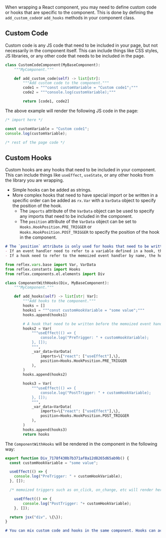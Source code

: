 
When wrapping a React component, you may need to define custom code or hooks that are specific to the component. This is done by defining the `add_custom_code`or `add_hooks` methods in your component class.

## Custom Code

Custom code is any JS code that need to be included in your page, but not necessarily in the component itself. This can include things like CSS styles, JS libraries, or any other code that needs to be included in the page.

```python
class CustomCodeComponent(MyBaseComponent):
    """MyComponent."""

    def add_custom_code(self) -> list[str]:
        """Add custom code to the component."""
        code1 = """const customVariable = "Custom code1";"""
        code2 = """console.log(customVariable);"""

        return [code1, code2]
```

The above example will render the following JS code in the page:

```javascript
/* import here */

const customVariable = "Custom code1";
console.log(customVariable);

/* rest of the page code */
```

## Custom Hooks
Custom hooks are any hooks that need to be included in your component. This can include things like `useEffect`, `useState`, or any other hooks from the library you are wrapping.

- Simple hooks can be added as strings.
- More complex hooks that need to have special import or be written in a specific order can be added as `rx.Var` with a `VarData` object to specify the position of the hook.
    - The `imports` attribute of the `VarData` object can be used to specify any imports that need to be included in the component.
    - The `position` attribute of the `VarData` object can be set to `Hooks.HookPosition.PRE_TRIGGER` or `Hooks.HookPosition.POST_TRIGGER` to specify the position of the hook in the component.

```md alert info
# The `position` attribute is only used for hooks that need to be written in a specific order. 
- If an event handler need to refer to a variable defined in a hook, the hook should be written before the event handler.
- If a hook need to refer to the memoized event handler by name, the hook should be written after the event handler.
```

```python
from reflex.vars.base import Var, VarData
from reflex.constants import Hooks
from reflex.components.el.elements import Div

class ComponentWithHooks(Div, MyBaseComponent):
    """MyComponent."""

    def add_hooks(self) -> list[str| Var]:
        """Add hooks to the component."""
        hooks = []
        hooks1 = """const customHookVariable = "some value";"""
        hooks.append(hooks1)

        # A hook that need to be written before the memoized event handlers.
        hooks2 = Var(
            """useEffect(() => {
                console.log("PreTrigger: " + customHookVariable);
            }, []);
            """,
            _var_data=VarData(
                imports=\{"react": ["useEffect"],\},
                position=Hooks.HookPosition.PRE_TRIGGER
            ),
        )
        hooks.append(hooks2)

        hooks3 = Var(
            """useEffect(() => {
                console.log("PostTrigger: " + customHookVariable);
            }, []);
            """,
            _var_data=VarData(
                imports=\{"react": ["useEffect"],\},
                position=Hooks.HookPosition.POST_TRIGGER
            ),
        )
        hooks.append(hooks3)
        return hooks
```

The `ComponentWithHooks` will be rendered in the component in the following way:

```javascript
export function Div_7178f430b7b371af8a12d8265d65ab9b() {
  const customHookVariable = "some value";

  useEffect(() => {
    console.log("PreTrigger: " + customHookVariable);
  }, []);

  /* memoized triggers such as on_click, on_change, etc will render here */

    useEffect(() => {
        console.log("PostTrigger: "+ customHookVariable);
    }, []);

  return jsx("div", \{\});
}
```

```md alert info
# You can mix custom code and hooks in the same component. Hooks can access a variable defined in the custom code, but custom code cannot access a variable defined in a hook.
```
